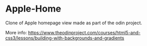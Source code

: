 # Apple-Home

Clone of Apple homepage view made as part of the odin project.

More info: https://www.theodinproject.com/courses/html5-and-css3/lessons/building-with-backgrounds-and-gradients